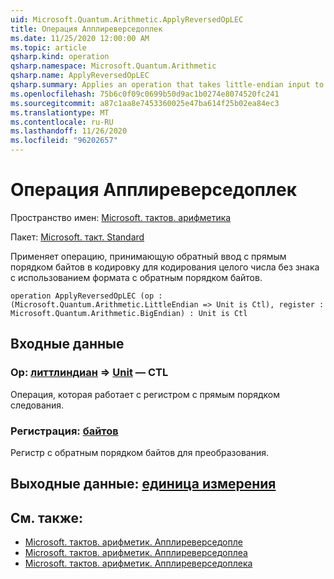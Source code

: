 ```yaml
---
uid: Microsoft.Quantum.Arithmetic.ApplyReversedOpLEC
title: Операция Апплиреверседоплек
ms.date: 11/25/2020 12:00:00 AM
ms.topic: article
qsharp.kind: operation
qsharp.namespace: Microsoft.Quantum.Arithmetic
qsharp.name: ApplyReversedOpLEC
qsharp.summary: Applies an operation that takes little-endian input to a register encoding an unsigned integer using big-endian format.
ms.openlocfilehash: 75b6c0f09c0699b50d9ac1b0274e8074520fc241
ms.sourcegitcommit: a87c1aa8e7453360025e47ba614f25b02ea84ec3
ms.translationtype: MT
ms.contentlocale: ru-RU
ms.lasthandoff: 11/26/2020
ms.locfileid: "96202657"
---
```

# <a name="applyreversedoplec-operation"></a>Операция Апплиреверседоплек

Пространство имен: [Microsoft. тактов. арифметика](xref:Microsoft.Quantum.Arithmetic)

Пакет: [Microsoft. такт. Standard](https://nuget.org/packages/Microsoft.Quantum.Standard)


Применяет операцию, принимающую обратный ввод с прямым порядком байтов в кодировку для кодирования целого числа без знака с использованием формата с обратным порядком байтов.

```qsharp
operation ApplyReversedOpLEC (op : (Microsoft.Quantum.Arithmetic.LittleEndian => Unit is Ctl), register : Microsoft.Quantum.Arithmetic.BigEndian) : Unit is Ctl
```


## <a name="input"></a>Входные данные

### <a name="op--littleendian--unit--is-ctl"></a>Op: [литтлиндиан](xref:Microsoft.Quantum.Arithmetic.LittleEndian) => [Unit](xref:microsoft.quantum.lang-ref.unit)  — CTL

Операция, которая работает с регистром с прямым порядком следования.


### <a name="register--bigendian"></a>Регистрация: [байтов](xref:Microsoft.Quantum.Arithmetic.BigEndian)

Регистр с обратным порядком байтов для преобразования.



## <a name="output--unit"></a>Выходные данные: [единица измерения](xref:microsoft.quantum.lang-ref.unit)



## <a name="see-also"></a>См. также:

- [Microsoft. тактов. арифметик. Апплиреверседопле](xref:Microsoft.Quantum.Arithmetic.ApplyReversedOpLE)
- [Microsoft. тактов. арифметик. Апплиреверседоплеа](xref:Microsoft.Quantum.Arithmetic.ApplyReversedOpLEA)
- [Microsoft. тактов. арифметик. Апплиреверседоплека](xref:Microsoft.Quantum.Arithmetic.ApplyReversedOpLECA)